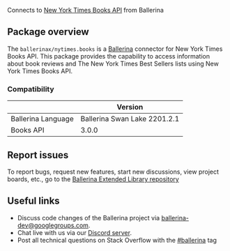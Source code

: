 Connects to [New York Times Books API](https://developer.nytimes.com/docs/books-product/1/overview) from Ballerina

## Package overview
The `ballerinax/nytimes.books` is a [Ballerina](https://ballerina.io/) connector for New York Times Books API. This package provides the capability to access information about book reviews and The New York Times Best Sellers lists using New York Times Books API.

### Compatibility
|                    | Version                   |
|--------------------|---------------------------|
| Ballerina Language | Ballerina Swan Lake 2201.2.1|
| Books API          | 3.0.0                     |

## Report issues
To report bugs, request new features, start new discussions, view project boards, etc., go to the [Ballerina Extended Library repository](https://github.com/ballerina-platform/ballerina-extended-library)

## Useful links
- Discuss code changes of the Ballerina project via [ballerina-dev@googlegroups.com](mailto:ballerina-dev@googlegroups.com).
- Chat live with us via our [Discord server](https://discord.gg/ballerinalang).
- Post all technical questions on Stack Overflow with the [#ballerina](https://stackoverflow.com/questions/tagged/ballerina) tag

